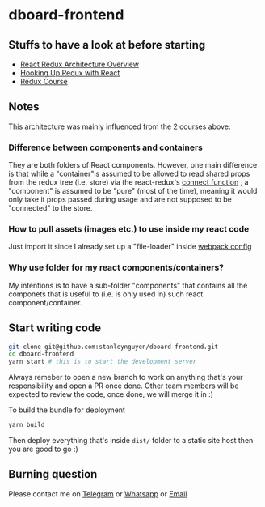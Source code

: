 # dboard-frontend

## Stuffs to have a look at before starting

- [React Redux Architecture Overview](https://medium.com/mofed/react-redux-architecture-overview-7b3e52004b6e)
- [Hooking Up Redux with React](https://egghead.io/courses/build-a-react-app-with-redux)
- [Redux Course](https://learnredux.com/)

## Notes

This architecture was mainly influenced from the 2 courses above.

### Difference between components and containers

They are both folders of React components. However, one main 
difference is that while a "container"is assumed to be allowed to read 
shared props from the redux tree (i.e. store) via the react-redux's 
[connect function](https://github.com/reactjs/react-redux/blob/master/docs/api.md#connectmapstatetoprops-mapdispatchtoprops-mergeprops-options)
, a "component" is assumed to be "pure" (most of
the time), meaning it would only take it props passed during usage and are not 
supposed to be "connected" to the store.

### How to pull assets (images etc.) to use inside my react code

Just import it since I already set up a "file-loader" inside [webpack config](webpack.config.prod.js)

### Why use folder for my react components/containers?

My intentions is to have a sub-folder "components" that contains all the componets 
that is useful to (i.e. is only used in) such react component/container.

## Start writing code

```bash
git clone git@github.com:stanleynguyen/dboard-frontend.git
cd dboard-frontend
yarn start # this is to start the development server
```

Always remeber to open a new branch to work on anything that's 
your responsibility and open a PR once done. Other team members will be expected 
to review the code, once done, we will merge it in :)

To build the bundle for deployment
```bash
yarn build
```
Then deploy everything that's inside ```dist/``` folder to a static site host then
you are good to go :)

## Burning question

Please contact me on [Telegram](https://web.telegram.org/#/im?p=@stanley_nguyen) or
[Whatsapp](https://api.whatsapp.com/send?phone=6581489408) or 
[Email](mailto:hung.ngn.the@gmail.com)
